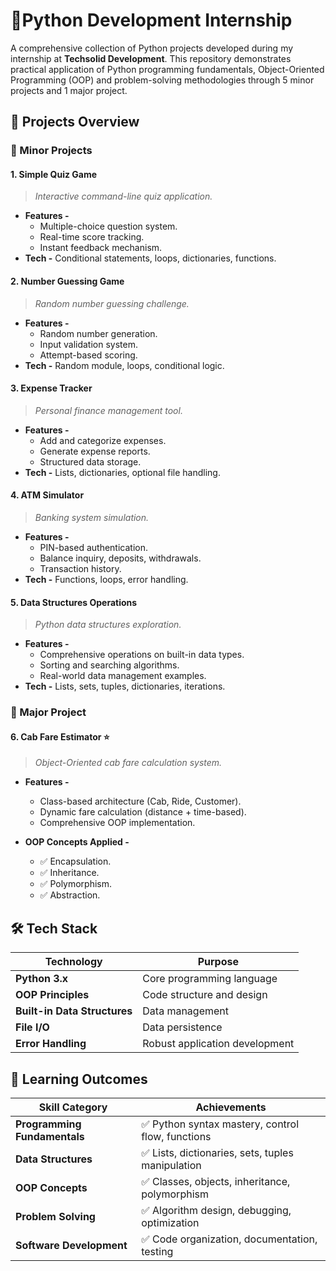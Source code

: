# 🐍Python Development Internship

A comprehensive collection of Python projects developed during my internship at **Techsolid Development**. This repository demonstrates practical application of Python programming fundamentals, Object-Oriented Programming (OOP) and problem-solving methodologies through 5 minor projects and 1 major project.

## 🚀 Projects Overview

### 🔸 Minor Projects

#### 1. **Simple Quiz Game**
> *Interactive command-line quiz application.*

- **Features -**
  - Multiple-choice question system.
  - Real-time score tracking.
  - Instant feedback mechanism.
- **Tech -** Conditional statements, loops, dictionaries, functions.

#### 2. **Number Guessing Game**
> *Random number guessing challenge.*

- **Features -**
  - Random number generation.
  - Input validation system.
  - Attempt-based scoring.
- **Tech -** Random module, loops, conditional logic.

#### 3. **Expense Tracker**
> *Personal finance management tool.*

- **Features -**
  - Add and categorize expenses.
  - Generate expense reports.
  - Structured data storage.
- **Tech -** Lists, dictionaries, optional file handling.

#### 4. **ATM Simulator**
> *Banking system simulation.*

- **Features -**
  - PIN-based authentication.
  - Balance inquiry, deposits, withdrawals.
  - Transaction history.
- **Tech -** Functions, loops, error handling.

#### 5. **Data Structures Operations**
> *Python data structures exploration.*

- **Features -**
  - Comprehensive operations on built-in data types.
  - Sorting and searching algorithms.
  - Real-world data management examples.
- **Tech -** Lists, sets, tuples, dictionaries, iterations.

### 🔸 Major Project

#### 6. **Cab Fare Estimator** ⭐
> *Object-Oriented cab fare calculation system.*

- **Features -**
  - Class-based architecture (Cab, Ride, Customer).
  - Dynamic fare calculation (distance + time-based).
  - Comprehensive OOP implementation.

- **OOP Concepts Applied -**
  - ✅ Encapsulation.
  - ✅ Inheritance.
  - ✅ Polymorphism.
  - ✅ Abstraction.

## 🛠️ Tech Stack

| Technology | Purpose |
|------------|---------|
| **Python 3.x** | Core programming language |
| **OOP Principles** | Code structure and design |
| **Built-in Data Structures** | Data management |
| **File I/O** | Data persistence |
| **Error Handling** | Robust application development |

## 🎯 Learning Outcomes

| Skill Category | Achievements |
|----------------|--------------|
| **Programming Fundamentals** | ✅ Python syntax mastery, control flow, functions |
| **Data Structures** | ✅ Lists, dictionaries, sets, tuples manipulation |
| **OOP Concepts** | ✅ Classes, objects, inheritance, polymorphism |
| **Problem Solving** | ✅ Algorithm design, debugging, optimization |
| **Software Development** | ✅ Code organization, documentation, testing |

